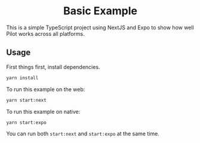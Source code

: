 <h1 align="center">Basic Example</h1>

This is a simple TypeScript project using NextJS and Expo to show how well Pilot works across all platforms.

## Usage

First things first, install dependencies.

```bash
yarn install
```

To run this example on the web:

```bash
yarn start:next
```

To run this example on native:

```bash
yarn start:expo
```

You can run both `start:next` and `start:expo` at the same time.
